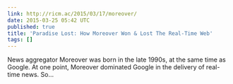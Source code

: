 ```yaml
---
link: http://ricm.ac/2015/03/17/moreover/
date: 2015-03-25 05:42 UTC
published: true
title: 'Paradise Lost: How Moreover Won & Lost The Real-Time Web'
tags: []
---
```


News aggregator Moreover was born in the late 1990s, at the same time as Google. At one point, Moreover dominated Google in the delivery of real-time news. So…
